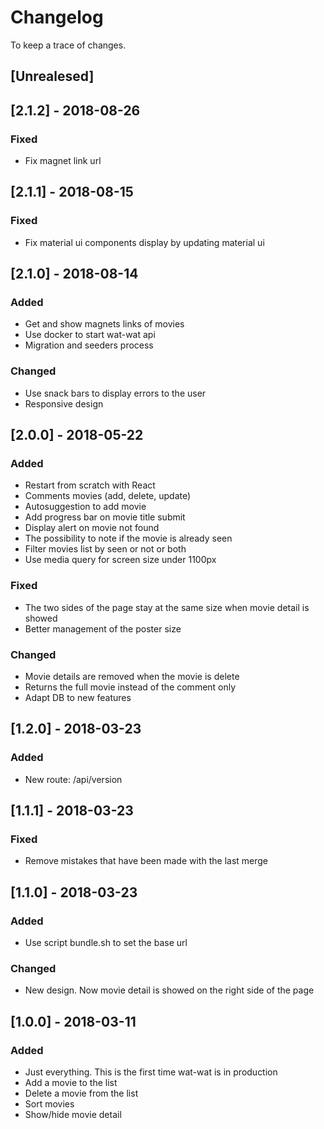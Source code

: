 # Changelog  
To keep a trace of changes.  
  

## [Unrealesed]

## [2.1.2] - 2018-08-26
### Fixed
+ Fix magnet link url

## [2.1.1] - 2018-08-15
### Fixed
+ Fix material ui components display by updating material ui

## [2.1.0] - 2018-08-14
### Added
+ Get and show magnets links of movies
+ Use docker to start wat-wat api
+ Migration and seeders process

### Changed
+ Use snack bars to display errors to the user
+ Responsive design

## [2.0.0] - 2018-05-22
### Added
+ Restart from scratch with React
+ Comments movies (add, delete, update)
+ Autosuggestion to add movie
+ Add progress bar on movie title submit
+ Display alert on movie not found
+ The possibility to note if the movie is already seen
+ Filter movies list by seen or not or both
+ Use media query for screen size under 1100px

### Fixed
+ The two sides of the page stay at the same size when movie detail is showed  
+ Better management of the poster size  

### Changed
+ Movie details are removed when the movie is delete  
+ Returns the full movie instead of the comment only
+ Adapt DB to new features

## [1.2.0] - 2018-03-23  
### Added    
+ New route: /api/version  
  

## [1.1.1] - 2018-03-23  
### Fixed  
+ Remove mistakes that have been made with the last merge  
  

## [1.1.0] - 2018-03-23  
### Added  
+ Use script bundle.sh to set the base url  

### Changed  
+ New design. Now movie detail is showed on the right side of the page  
  

## [1.0.0] - 2018-03-11  
### Added  
+ Just everything. This is the first time wat-wat is in production  
+ Add a movie to the list  
+ Delete a movie from the list  
+ Sort movies  
+ Show/hide movie detail
